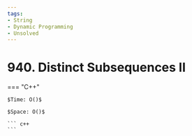 ```yaml
---
tags:
- String
- Dynamic Programming
- Unsolved
---
```



# 940. Distinct Subsequences II

=== "C++"

    $Time: O()$

    $Space: O()$

    ``` c++
    ```